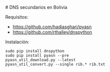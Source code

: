 # DNS secundarios en Bolivia

Requisitos:

- https://github.com/hadiasghari/pyasn
- https://github.com/rthalley/dnspython

Instalación:

```
sudo pip install dnspython
sudo pip install pyasn --pre
pyasn_util_download.py --latest
pyasn_util_convert.py --single rib.* rib.txt
```
